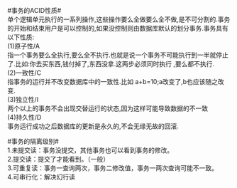 #事务的ACID性质#  
单个逻辑单元执行的一系列操作,这些操作要么全做要么全不做,是不可分割的.事务的开始和结束用户是可以控制的,如果没控制则由数据库默认的划分事务.事务具有以下性质:  
(1)原子性/A  
    指一个事务要么全执行,要么全不执行.也就是说一个事务不可能执行到一半就停止了.比如:你去买东西,钱付掉了,东西没拿.这两步必须同时执行 ,要么都不执行.  
(2)一致性/C  
   指事务的运行并不改变数据库中的一致性.比如 a+b=10;a改变了,b也应该随之改变.  
(3)独立性/I  
   两个以上的事务不会出现交替运行的状态,因为这样可能导致数据的不一致  
(4)持久性/D  
   事务运行成功之后数据库的更新是永久的,不会无缘无故的回滚.  


#事务的隔离级别#  
1.未提交读：事务没提交，其他事务也可以看到事务的修改。  
2.提交读：提交了才能看到。（一般）  
3.可重复读：事务一查询两次，事务二修改值，事务一两次查询可能不一致。  
4.可串行化：解决幻行读  

